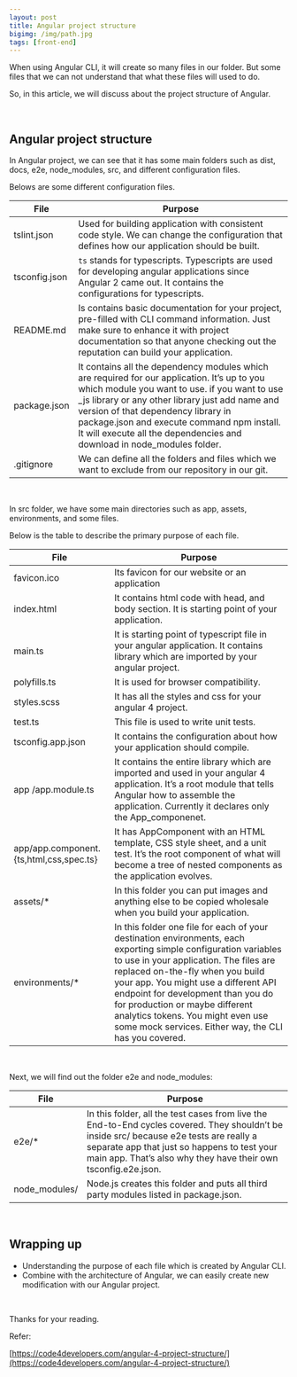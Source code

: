 ```yaml
---
layout: post
title: Angular project structure
bigimg: /img/path.jpg
tags: [front-end]
---
```


When using Angular CLI, it will create so many files in our folder. But some files that we can not understand that what these files will used to do.

So, in this article, we will discuss about the project structure of Angular.

<br>

## Angular project structure
In Angular project, we can see that it has some main folders such as dist, docs, e2e, node_modules, src, and different configuration files.

Belows are some different configuration files.

|              File           |               Purpose                |
| --------------------------- | ------------------------------------ |
| tslint.json                 | Used for building application with consistent code style. We can change the configuration that defines how our application should be built. |
| tsconfig.json               | ```ts``` stands for typescripts. Typescripts are used for developing angular applications since Angular 2 came out. It contains the configurations for typescripts. |
| README.md                   | Is contains basic documentation for your project, pre-filled with CLI command information. Just make sure to enhance it with project documentation so that anyone checking out the reputation can build your application. |
| package.json                | It contains all the dependency modules which are required for our application. It’s up to you which module you want to use. if you want to use _js library or any other library just add name and version of that dependency  library in package.json and execute command npm install. It will execute all the dependencies and download in node_modules folder. |
| .gitignore                  | We can define all the folders and files which we want to exclude from our repository in our git. |

<br>

In src folder, we have some main directories such as app, assets, environments, and some files.

Below is the table to describe the primary purpose of each file.

|           File          |                   Purpose                     |
| ----------------------- | --------------------------------------------- |
| favicon.ico             | Its favicon for our website or an application |
| index.html              | It contains html code with head, and body section. It is starting point of your application. |
| main.ts                 | It is starting point of typescript file in your angular application. It contains library which are imported by your angular project. |
| polyfills.ts            | It is used for browser compatibility. |
| styles.scss             | It has all the styles and css for your angular 4 project. |
| test.ts                 | This file is used to write unit tests. |
| tsconfig.app.json       | It contains the configuration about how your application should compile. | 
| app /app.module.ts 	  | It contains the entire library which are imported and used in your angular 4 application. It’s a root module that tells Angular how to assemble the application. Currently it declares only the App_componenet. |
| app/app.component.{ts,html,css,spec.ts}  | It has AppComponent with an HTML template, CSS style sheet, and a unit test. It’s the root component of what will become a tree of nested components as the application evolves. |
| assets/*                | In this folder you can put images and anything else to be copied wholesale when you build your application. |
| environments/*          |	In this folder one file for each of your destination environments, each exporting simple configuration variables to use in your application. The files are replaced on-the-fly when you build your app. You might use a different API endpoint for development than you do for production or maybe different analytics tokens. You might even use some mock services. Either way, the CLI has you covered. |

<br>

Next, we will find out the folder e2e and node_modules: 

|           File          |                 Purpose              |
| ----------------------- | ------------------------------------ |
| e2e/*                   | In this folder, all the test cases from live the End-to-End cycles covered. They shouldn’t be inside src/ because e2e tests are really a separate app that just so happens to test your main app. That’s also why they have their own tsconfig.e2e.json. |
| node_modules/           | Node.js creates this folder and puts all third party modules listed in package.json. |

<br>

## Wrapping up
- Understanding the purpose of each file which is created by Angular CLI.
- Combine with the architecture of Angular, we can easily create new modification with our Angular project.

<br>

Thanks for your reading.

Refer: 

[https://code4developers.com/angular-4-project-structure/](https://code4developers.com/angular-4-project-structure/)